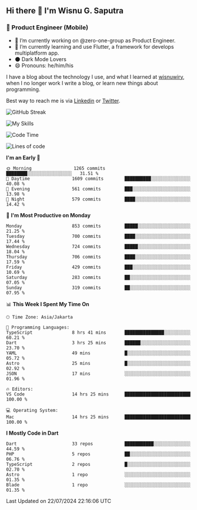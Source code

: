 ## Hi there 👋 I'm Wisnu G. Saputra

### :mobile_phone_off: Product Engineer (Mobile)

- 🔭 I’m currently working on @zero-one-group as Product Engineer.
- 🌱 I’m currently learning and use Flutter, a framework for develops multiplatform app.
- 🌑 Dark Mode Lovers
- 😄 Pronouns: he/him/his

I have a blog about the technology I use, and what I learned at [wisnuwiry](https://wisnuwiry.space/), when I no longer work I write a blog, or learn new things about programming.

Best way to reach me is via [Linkedin](https://www.linkedin.com/in/wisnu-saputra/) or [Twitter](https://twitter.com/wisnuwiry).

![GitHub Streak](https://streak-stats.demolab.com?user=wisnuwiry&theme=dark&hide_border=true)

![My Skills](https://skillicons.dev/icons?i=dart,flutter,kotlin,swift,go,js,css,neovim,git,linux&perline=5)

<!--START_SECTION:waka-->
![Code Time](http://img.shields.io/badge/Code%20Time-1%2C456%20hrs%2025%20mins-blue)

![Lines of code](https://img.shields.io/badge/From%20Hello%20World%20I%27ve%20Written-5.8%20million%20lines%20of%20code-blue)

**I'm an Early 🐤** 

```text
🌞 Morning                1265 commits        ████████░░░░░░░░░░░░░░░░░   31.51 % 
🌆 Daytime                1609 commits        ██████████░░░░░░░░░░░░░░░   40.08 % 
🌃 Evening                561 commits         ███░░░░░░░░░░░░░░░░░░░░░░   13.98 % 
🌙 Night                  579 commits         ████░░░░░░░░░░░░░░░░░░░░░   14.42 % 
```
📅 **I'm Most Productive on Monday** 

```text
Monday                   853 commits         █████░░░░░░░░░░░░░░░░░░░░   21.25 % 
Tuesday                  700 commits         ████░░░░░░░░░░░░░░░░░░░░░   17.44 % 
Wednesday                724 commits         █████░░░░░░░░░░░░░░░░░░░░   18.04 % 
Thursday                 706 commits         ████░░░░░░░░░░░░░░░░░░░░░   17.59 % 
Friday                   429 commits         ███░░░░░░░░░░░░░░░░░░░░░░   10.69 % 
Saturday                 283 commits         ██░░░░░░░░░░░░░░░░░░░░░░░   07.05 % 
Sunday                   319 commits         ██░░░░░░░░░░░░░░░░░░░░░░░   07.95 % 
```


📊 **This Week I Spent My Time On** 

```text
🕑︎ Time Zone: Asia/Jakarta

💬 Programming Languages: 
TypeScript               8 hrs 41 mins       ███████████████░░░░░░░░░░   60.21 % 
Dart                     3 hrs 25 mins       ██████░░░░░░░░░░░░░░░░░░░   23.70 % 
YAML                     49 mins             █░░░░░░░░░░░░░░░░░░░░░░░░   05.72 % 
Astro                    25 mins             █░░░░░░░░░░░░░░░░░░░░░░░░   02.92 % 
JSON                     17 mins             ░░░░░░░░░░░░░░░░░░░░░░░░░   01.96 % 

🔥 Editors: 
VS Code                  14 hrs 25 mins      █████████████████████████   100.00 % 

💻 Operating System: 
Mac                      14 hrs 25 mins      █████████████████████████   100.00 % 
```

**I Mostly Code in Dart** 

```text
Dart                     33 repos            ███████████░░░░░░░░░░░░░░   44.59 % 
PHP                      5 repos             ██░░░░░░░░░░░░░░░░░░░░░░░   06.76 % 
TypeScript               2 repos             █░░░░░░░░░░░░░░░░░░░░░░░░   02.70 % 
Astro                    1 repo              ░░░░░░░░░░░░░░░░░░░░░░░░░   01.35 % 
Blade                    1 repo              ░░░░░░░░░░░░░░░░░░░░░░░░░   01.35 % 
```




 Last Updated on 22/07/2024 22:16:06 UTC
<!--END_SECTION:waka-->
